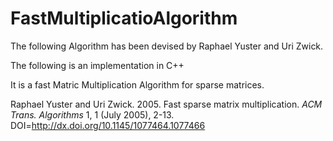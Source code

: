 # FastMultiplicatioAlgorithm

The following Algorithm has been devised by Raphael Yuster and Uri Zwick. 

The following is an implementation in C++

It is a fast Matric Multiplication Algorithm for sparse matrices.



Raphael Yuster and Uri Zwick. 2005. Fast sparse matrix multiplication. <em>ACM Trans. Algorithms</em> 1, 1 (July 2005), 2-13. DOI=http://dx.doi.org/10.1145/1077464.1077466
